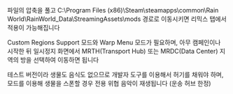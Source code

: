 파일의 압축을 풀고 C:\Program Files (x86)\Steam\steamapps\common\Rain World\RainWorld_Data\StreamingAssets\mods 경로로 이동시키면 리믹스 탭에서 적용이 가능해집니다

Custom Regions Support 모드와 Warp Menu 모드가 필요하며, 아무 캠페인이나 시작한 뒤 일시정지 화면에서 MRTH(Transport Hub) 또는 MRDC(Data Center) 지역의 방을 선택하여 이동하면 됩니다

테스트 버전이라 생물도 음식도 없으므로 개발자 도구를 이용해서 허기를 채워야 하며, 모드를 이용해 생물을 스폰할 경우 전용 위협 음악이 재생됩니다 (운송 허브 한정)
